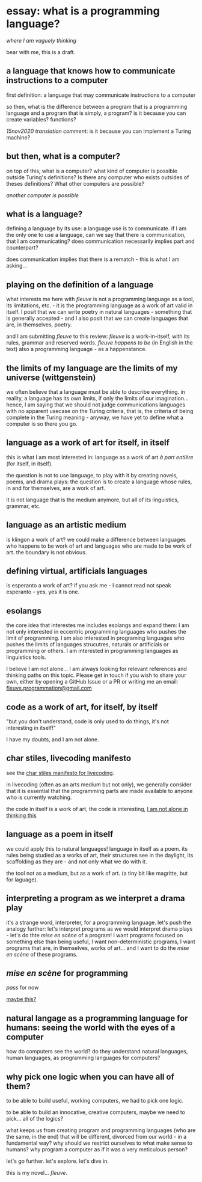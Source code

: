 # essay: what is a programming language?

*where I am vaguely thinking*

bear with me, this is a draft.

## a language that knows how to communicate instructions to a computer

first definition: a language that may communicate instructions to a computer

so then, what is the difference between a program that is a programming language and a program that is simply, a program? is it because you can create variables? functions?

*15nov2020 translation comment*: is it because you can implement a Turing machine?

## but then, what is a computer?

on top of this, what is a computer? what kind of computer is possible outside Turing's definitions? Is there any computer who exists outsides of theses definitions? What other computers are possible?

*another computer is possible*

## what is a language?

defining a language by its use: a language use is to communicate. if I am the only one to use a language, can we say that there is communication, that I am communicating? does communication necessarily implies part and counterpart?

does communication implies that there is a rematch - this is what I am asking...

## playing on the definition of a language

what interests me here with *fleuve* is not a programming language as a tool, its limitations, etc. - it is the programming language as a work of art valid in itself. I posit that we can write poetry in natural languages - something that is generally accepted - and I also posit that we can create languages that are, in themselves, poetry.

and I am submitting *fleuve* to this review: *fleuve* is a work-in-itself, with its rules, grammar and reserved words. *fleuve* *happens to be* (in English in the text) also a programming language - as a happenstance.

## the limits of my language are the limits of my universe (wittgenstein)

we often believe that a language must be able to describe everything. in reality, a language has its own limits, if only the limits of our imagination... hence, I am saying that we should not judge communications languages with no apparent usecase on the Turing criteria, that is, the criteria of being complete in the Turing meaning - anyway, we have yet to define what a computer is so there you go.

## language as a work of art for itself, in itself

this is what I am most interested in: language as a work of art *à part entière* (for itself, in itself).

the question is not to use language, to play with it by creating novels, poems, and drama plays: the question is to create a language whose rules, in and for themselves, are a work of art.

it is not language that is the medium anymore, but all of its linguistics, grammar, etc.

## language as an artistic medium

is klingon a work of art? we could make a difference between languages who happens to be work of art and languages who are made to be work of art. the boundary is not obvious.

## defining virtual, artificials languages

is esperanto a work of art? if you ask me - I cannot read not speak esperanto - yes, yes it is one.

## esolangs

the core idea that interestes me includes esolangs and expand them: I am not only interested in eccentric programming languages who pushes the limit of programming. I am also interested in programing languages who pushes the limits of languages strucutres, naturals or artificials or programming or others. I am interested in programming languages as linguistics tools.

I believe I am not alone... I am always looking for relevant references and thinking paths on this topic. Please get in touch if you wish to share your own, either by opening a GitHub Issue or a PR or writing me an email: fleuve.programmation@gmail.com

## code as a work of art, for itself, by itself

"but you don't understand, code is only used to do things, it's not interesting in itself!"

I have my doubts, and I am not alone.

## char stiles, livecoding manifesto

see the [char stiles manifesto for livecoding](http://charstiles.com/keystrokes/).

in livecoding (often as an arts medium but not only), we generally consider that it is essential that the programming parts are made available to anyone who is currently watching.

the code in itself is a work of art, the code is interesting, [I am not alone in thinking this](http://www.cs.uni.edu/~wallingf/blog/archives/monthly/2015-01.html#e2015-01-16T14_59_08.htm)

## language as a poem in itself

we could apply this to natural languages! language in itself as a poem. its rules being studied as a works of art, their structures see in the daylight, its scaffolding as they are - and not only what we do with it.

the tool not as a medium, but as a work of art. (a tiny bit like magritte, but for laguage).

## interpreting a program as we interpret a drama play

it's a strange word, interpreter, for a programming language. let's push the analogy further: let's interpret programs as we would interpret drama plays - let's do thte *mise en scène* of a program! I want programs focused on something else than being useful, I want non-deterministic programs, I want programs that are, in themselves, works of art... and I want to do the *mise en scène* of these programs.

## *mise en scène* for programming

*pass* for now

[maybe this?](http://anaximandrake.blogspirit.com/archive/2012/11/19/nervus-probandi.html)


## natural langage as a programming language for humans: seeing the world with the eyes of a computer

how do computers see the world? do they understand natural languages, human languages, as programming languages for computers?

## why pick one logic when you can have all of them?

to be able to build useful, working computers, we had to pick one logic.

to be able to build an innocative, creative computers, maybe we need to pick... all of the logics?

what keeps us from creating program and programming languages (who are the same, in the end) that will be different, divorced from our world - in a fundamental way? why should we restrict ourselves to what make sense to humans? why program a computer as if it was a very meticulous person?

let's go further. let's explore. let's dive in.

this is my novel... *fleuve*.

